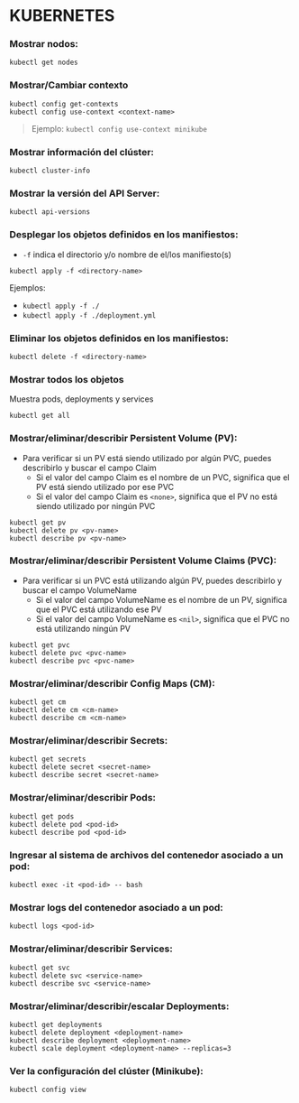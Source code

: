 # KUBERNETES

### Mostrar nodos:
```shell script
kubectl get nodes 
```

### Mostrar/Cambiar contexto
```shell script
kubectl config get-contexts
kubectl config use-context <context-name>
```
> Ejemplo: `kubectl config use-context minikube`

### Mostrar información del clúster:
```shell script
kubectl cluster-info
```

### Mostrar la versión del API Server: 
```shell script
kubectl api-versions
```

### Desplegar los objetos definidos en los manifiestos:
- `-f` indica el directorio y/o nombre de el/los manifiesto(s)
```shell script
kubectl apply -f <directory-name>
```
Ejemplos:
- `kubectl apply -f ./`
- `kubectl apply -f ./deployment.yml`

### Eliminar los objetos definidos en los manifiestos:
```shell script
kubectl delete -f <directory-name>
```

### Mostrar todos los objetos
Muestra pods, deployments y services 
```shell script
kubectl get all
```

### Mostrar/eliminar/describir Persistent Volume (PV):
- Para verificar si un PV está siendo utilizado por algún PVC, puedes describirlo y buscar el campo Claim
  - Si el valor del campo Claim es el nombre de un PVC, significa que el PV está siendo utilizado por ese PVC
  - Si el valor del campo Claim es `<none>`, significa que el PV no está siendo utilizado por ningún PVC
```shell script
kubectl get pv
kubectl delete pv <pv-name>
kubectl describe pv <pv-name>
```

### Mostrar/eliminar/describir Persistent Volume Claims (PVC):
- Para verificar si un PVC está utilizando algún PV, puedes describirlo y buscar el campo VolumeName
  - Si el valor del campo VolumeName es el nombre de un PV, significa que el PVC está utilizando ese PV
  - Si el valor del campo VolumeName es `<nil>`, significa que el PVC no está utilizando ningún PV
```shell script
kubectl get pvc
kubectl delete pvc <pvc-name>
kubectl describe pvc <pvc-name>
```

### Mostrar/eliminar/describir Config Maps (CM):
```shell script
kubectl get cm
kubectl delete cm <cm-name>
kubectl describe cm <cm-name>
```

### Mostrar/eliminar/describir Secrets:
```shell script
kubectl get secrets
kubectl delete secret <secret-name>
kubectl describe secret <secret-name>
```

### Mostrar/eliminar/describir Pods:
```shell script
kubectl get pods
kubectl delete pod <pod-id>
kubectl describe pod <pod-id>
```

### Ingresar al sistema de archivos del contenedor asociado a un pod:
```shell script
kubectl exec -it <pod-id> -- bash
```

### Mostrar logs del contenedor asociado a un pod:
```shell script
kubectl logs <pod-id>
```

### Mostrar/eliminar/describir Services:
```shell script
kubectl get svc
kubectl delete svc <service-name>
kubectl describe svc <service-name>
```

### Mostrar/eliminar/describir/escalar Deployments:
```shell script
kubectl get deployments
kubectl delete deployment <deployment-name>
kubectl describe deployment <deployment-name>
kubectl scale deployment <deployment-name> --replicas=3
```

### Ver la configuración del clúster (Minikube):
```shell script
kubectl config view
```